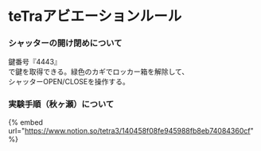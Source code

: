 # teTraアビエーションルール

### 

### シャッターの開け閉めについて

鍵番号『4443』  
で鍵を取得できる。緑色のカギでロッカー箱を解除して、  
シャッターOPEN/CLOSEを操作する。



### 実験手順（秋ヶ瀬）について

{% embed url="https://www.notion.so/tetra3/140458f08fe945988fb8eb74084360cf" %}











